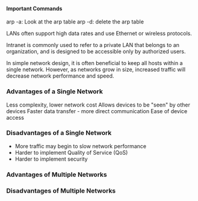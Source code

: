 #### Important Commands
arp -a: Look at the arp table
arp -d: delete the arp table

LANs often support high data rates and use Ethernet or wireless protocols.

Intranet is commonly used to refer to a private LAN that belongs to an organization, and is designed to be accessible only by authorized users.

In simple network design, it is often beneficial to keep all hosts within a single network. However, as networks grow in size, increased traffic will decrease network performance and speed.

### Advantages of a Single Network
Less complexity, lower network cost
Allows devices to be "seen" by other devices
Faster data transfer - more direct communication
Ease of device access

### Disadvantages of a Single Network
- More traffic may begin to slow network performance
- Harder to implement Quality of Service (QoS)
- Harder to implement security

### Advantages of Multiple Networks


### Disadvantages of Multiple Networks